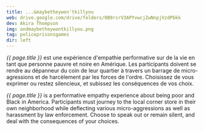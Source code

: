 ```yaml
---
title: ...&maybetheywon'tkillyou
web: drive.google.com/drive/folders/0B9rsrV3APYvwcjZwNnpjVzdPbkk
dev: Akira Thompson
img: andmaybetheywontkillyou.png
tag: policeprisonsgames
dir: left
---
```

*{{ page.title }}* est une expérience d'empathie performative sur de la vie en tant que personne pauvre et noire en Amérique. Les participants doivent se rendre au dépanneur du coin de leur quartier à travers un barrage de micro-agressions et de harcèlement par les forces de l'ordre. Choisissez de vous exprimer ou restez silencieux, et subissez les conséquences de vos choix.

*{{ page.title }}* is a performative empathy experience about being poor and Black in America. Participants must journey to the local corner store in their own neighborhood while deflecting various micro-aggressions as well as harassment by law enforcement. Choose to speak out or remain silent, and deal with the consequences of your choices.
